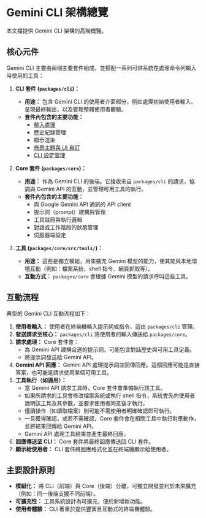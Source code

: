 # Gemini CLI 架構總覽

本文檔提供 Gemini CLI 架構的高階概覽。

## 核心元件

Gemini CLI 主要由兩個主要套件組成，並搭配一系列可供系統在處理命令列輸入時使用的工具：

1.  **CLI 套件 (`packages/cli`)：**
    - **用途：** 包含 Gemini CLI 的使用者介面部分，例如處理初始使用者輸入、呈現最終輸出，以及管理整體使用者體驗。
    - **套件內包含的主要功能：**
      - [輸入處理](./cli/commands.md)
      - 歷史紀錄管理
      - 顯示渲染
      - [佈景主題與 UI 自訂](./cli/themes.md)
      - [CLI 設定管理](./cli/configuration.md)

2.  **Core 套件 (`packages/core`)：**
    - **用途：** 作為 Gemini CLI 的後端。它接收來自 `packages/cli` 的請求，協調與 Gemini API 的互動，並管理可用工具的執行。
    - **套件內包含的主要功能：**
      - 與 Google Gemini API 通訊的 API client
      - 提示詞（prompt）建構與管理
      - 工具註冊與執行邏輯
      - 對話或工作階段的狀態管理
      - 伺服器端設定

3.  **工具 (`packages/core/src/tools/`)：**
    - **用途：** 這些是獨立模組，用來擴充 Gemini 模型的能力，使其能與本地環境互動（例如：檔案系統、shell 指令、網頁抓取等）。
    - **互動方式：** `packages/core` 會根據 Gemini 模型的請求呼叫這些工具。

## 互動流程

典型的 Gemini CLI 互動流程如下：

1.  **使用者輸入：** 使用者在終端機輸入提示詞或指令，這由 `packages/cli` 管理。
2.  **發送請求至核心：** `packages/cli` 將使用者的輸入傳送給 `packages/core`。
3.  **請求處理：** Core 套件會：
    - 為 Gemini API 建構合適的提示詞，可能包含對話歷史與可用工具定義。
    - 將提示詞發送給 Gemini API。
4.  **Gemini API 回應：** Gemini API 處理提示詞並回傳回應。這個回應可能是直接答案，也可能是請求使用某個可用工具。
5.  **工具執行（如適用）：**
    - 當 Gemini API 請求工具時，Core 套件會準備執行該工具。
    - 如果所請求的工具會修改檔案系統或執行 shell 指令，系統會先向使用者說明該工具及其參數，並要求使用者同意後才執行。
    - 僅讀操作（如讀取檔案）則可能不需使用者明確確認即可執行。
    - 一旦獲得確認，或若不需確認，Core 套件會在相關工具中執行對應動作，並將結果回傳給 Gemini API。
    - Gemini API 處理工具結果並產生最終回應。
6.  **回應傳送至 CLI：** Core 套件將最終回應傳送回 CLI 套件。
7.  **顯示給使用者：** CLI 套件將回應格式化並在終端機顯示給使用者。

## 主要設計原則

- **模組化：** 將 CLI（前端）與 Core（後端）分離，可獨立開發並利於未來擴充（例如：同一後端支援不同前端）。
- **可擴充性：** 工具系統設計為可擴充，便於新增新功能。
- **使用者體驗：** CLI 著重於提供豐富且互動式的終端機體驗。
